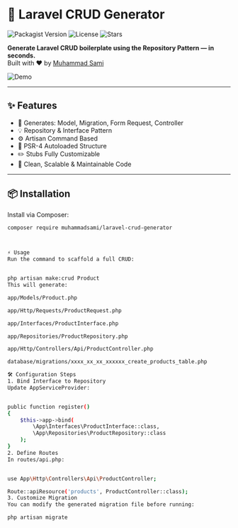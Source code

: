 # 🚀 Laravel CRUD Generator

![Packagist Version](https://img.shields.io/packagist/v/muhammadsami/laravel-crud-generator)
![License](https://img.shields.io/github/license/muhammadsami-dev/laravel-crud-generator)
![Stars](https://img.shields.io/github/stars/muhammadsami-dev/laravel-crud-generator?style=social)

**Generate Laravel CRUD boilerplate using the Repository Pattern — in seconds.**  
Built with ❤️ by [Muhammad Sami](https://www.linkedin.com/in/muhammad-sami-600700182/)

![Demo](https://raw.githubusercontent.com/muhammadsami-dev/laravel-crud-generator/main/preview.png)

---

## ✨ Features

- 🔧 Generates: Model, Migration, Form Request, Controller
- 💡 Repository & Interface Pattern
- ⚙️ Artisan Command Based
- 🧱 PSR-4 Autoloaded Structure
- ✏️ Stubs Fully Customizable
- 🧼 Clean, Scalable & Maintainable Code

---

## 📦 Installation

Install via Composer:

```bash
composer require muhammadsami/laravel-crud-generator



⚡ Usage
Run the command to scaffold a full CRUD:


php artisan make:crud Product
This will generate:

app/Models/Product.php

app/Http/Requests/ProductRequest.php

app/Interfaces/ProductInterface.php

app/Repositories/ProductRepository.php

app/Http/Controllers/Api/ProductController.php

database/migrations/xxxx_xx_xx_xxxxxx_create_products_table.php

🛠 Configuration Steps
1. Bind Interface to Repository
Update AppServiceProvider:


public function register()
{
    $this->app->bind(
        \App\Interfaces\ProductInterface::class,
        \App\Repositories\ProductRepository::class
    );
}
2. Define Routes
In routes/api.php:


use App\Http\Controllers\Api\ProductController;

Route::apiResource('products', ProductController::class);
3. Customize Migration
You can modify the generated migration file before running:

php artisan migrate
